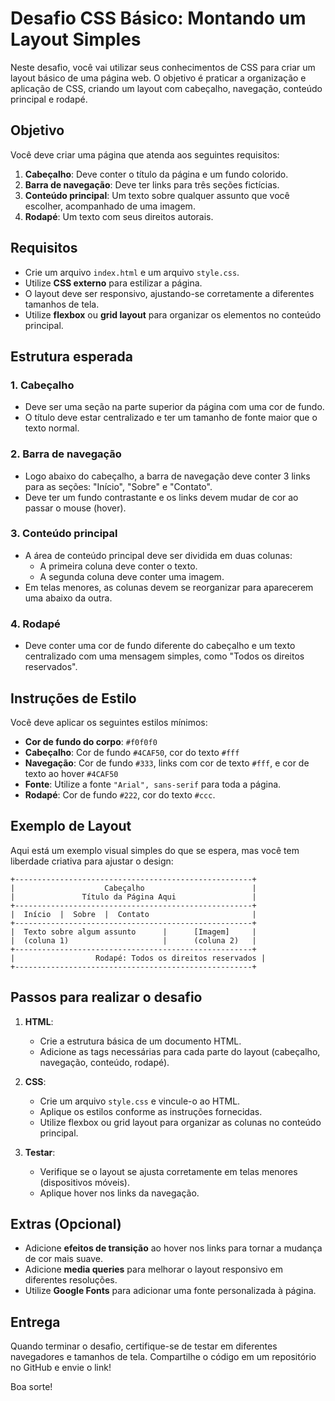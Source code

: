 # Desafio CSS Básico: Montando um Layout Simples

Neste desafio, você vai utilizar seus conhecimentos de CSS para criar um layout básico de uma página web. O objetivo é praticar a organização e aplicação de CSS, criando um layout com cabeçalho, navegação, conteúdo principal e rodapé.

## Objetivo

Você deve criar uma página que atenda aos seguintes requisitos:

1. **Cabeçalho**: Deve conter o título da página e um fundo colorido.
2. **Barra de navegação**: Deve ter links para três seções fictícias.
3. **Conteúdo principal**: Um texto sobre qualquer assunto que você escolher, acompanhado de uma imagem.
4. **Rodapé**: Um texto com seus direitos autorais.

## Requisitos

- Crie um arquivo `index.html` e um arquivo `style.css`.
- Utilize **CSS externo** para estilizar a página.
- O layout deve ser responsivo, ajustando-se corretamente a diferentes tamanhos de tela.
- Utilize **flexbox** ou **grid layout** para organizar os elementos no conteúdo principal.

## Estrutura esperada

### 1. Cabeçalho
- Deve ser uma seção na parte superior da página com uma cor de fundo.
- O título deve estar centralizado e ter um tamanho de fonte maior que o texto normal.

### 2. Barra de navegação
- Logo abaixo do cabeçalho, a barra de navegação deve conter 3 links para as seções: "Início", "Sobre" e "Contato".
- Deve ter um fundo contrastante e os links devem mudar de cor ao passar o mouse (hover).

### 3. Conteúdo principal
- A área de conteúdo principal deve ser dividida em duas colunas:
  - A primeira coluna deve conter o texto.
  - A segunda coluna deve conter uma imagem.
- Em telas menores, as colunas devem se reorganizar para aparecerem uma abaixo da outra.

### 4. Rodapé
- Deve conter uma cor de fundo diferente do cabeçalho e um texto centralizado com uma mensagem simples, como "Todos os direitos reservados".

## Instruções de Estilo

Você deve aplicar os seguintes estilos mínimos:

- **Cor de fundo do corpo**: `#f0f0f0`
- **Cabeçalho**: Cor de fundo `#4CAF50`, cor do texto `#fff`
- **Navegação**: Cor de fundo `#333`, links com cor de texto `#fff`, e cor de texto ao hover `#4CAF50`
- **Fonte**: Utilize a fonte `"Arial", sans-serif` para toda a página.
- **Rodapé**: Cor de fundo `#222`, cor do texto `#ccc`.

## Exemplo de Layout

Aqui está um exemplo visual simples do que se espera, mas você tem liberdade criativa para ajustar o design:

```
+-----------------------------------------------------+
|                    Cabeçalho                        |
|               Título da Página Aqui                 |
+-----------------------------------------------------+
|  Início  |  Sobre  |  Contato                       |
+-----------------------------------------------------+
|  Texto sobre algum assunto      |      [Imagem]     |
|  (coluna 1)                     |      (coluna 2)   |
+-----------------------------------------------------+
|                  Rodapé: Todos os direitos reservados |
+-----------------------------------------------------+
```

## Passos para realizar o desafio

1. **HTML**:
   - Crie a estrutura básica de um documento HTML.
   - Adicione as tags necessárias para cada parte do layout (cabeçalho, navegação, conteúdo, rodapé).

2. **CSS**:
   - Crie um arquivo `style.css` e vincule-o ao HTML.
   - Aplique os estilos conforme as instruções fornecidas.
   - Utilize flexbox ou grid layout para organizar as colunas no conteúdo principal.

3. **Testar**:
   - Verifique se o layout se ajusta corretamente em telas menores (dispositivos móveis).
   - Aplique hover nos links da navegação.

## Extras (Opcional)

- Adicione **efeitos de transição** ao hover nos links para tornar a mudança de cor mais suave.
- Adicione **media queries** para melhorar o layout responsivo em diferentes resoluções.
- Utilize **Google Fonts** para adicionar uma fonte personalizada à página.

## Entrega

Quando terminar o desafio, certifique-se de testar em diferentes navegadores e tamanhos de tela. Compartilhe o código em um repositório no GitHub e envie o link!

Boa sorte!
